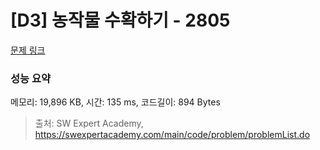 # [D3] 농작물 수확하기 - 2805 

[문제 링크](https://swexpertacademy.com/main/code/problem/problemDetail.do?contestProbId=AV7GLXqKAWYDFAXB) 

### 성능 요약

메모리: 19,896 KB, 시간: 135 ms, 코드길이: 894 Bytes



> 출처: SW Expert Academy, https://swexpertacademy.com/main/code/problem/problemList.do